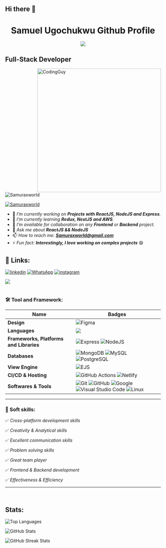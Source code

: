 ## Hi there 👋
<h1 align="center">Samuel Ugochukwu Github Profile</h1>

<p align="center">
  <img src="https://miro.medium.com/v2/resize:fit:840/1*b21FyqUbowHYAOQDXH0tDw.jpeg">
</p>


<h2 align="left">Full-Stack Developer</h2>
<img align= "right" alt="CodingGuy" width="400" src="https://cdn.dribbble.com/users/1162077/screenshots/3848914/media/320984a9ca58b3c73274c9259ecf6de8.gif">

<p align="left"> <img src="https://komarev.com/ghpvc/?username=Samuraxworld&label=Profile%20views&color=0e75b6&style=flat" alt="Samuraxworld" /> </p>

<p align="left"> <a href="https://twitter.com/Samuraxworld" target="blank"><img src="https://img.shields.io/twitter/follow/Samuraxworld?logo=twitter&style=for-the-badge" alt="Samuraxworld" /></a> </p>


- 🔭 *I’m currently working on **Projects with ReactJS, NodeJS and Express**.*
- 🌱 *I’m currently learning **Redux, NestJS and AWS**.*
- 👯 *I’m available for collaboration on any **Frontend** or **Backend** project.*
- 💬 *Ask me about **ReactJS && NodeJS***
- 📫 *How to reach me: **Samuraxworld@gmail.com***
- ⚡ *Fun fact: **Interestingly, I love working on complex projects*** 😄

## 🔗 Links:
[![linkedin](https://img.shields.io/badge/linkedin-0A66C2?style=for-the-badge&logo=linkedin&logoColor=white)](https://www.linkedin.com/in/https://www.linkedin.com/in/Samuraxworld/)
[![WhatsApp](https://img.shields.io/badge/WhatsApp-25D366?style=for-the-badge&logo=whatsapp&logoColor=white)](https://wa.me/qr/6G5XBFPGVOJPI1)
[![instagram](https://img.shields.io/badge/instagram-1DA1F2?style=for-the-badge&logo=instagram&logoColor=white)](https://www.instagram.com/Samuraxworld)

<img src="https://user-images.githubusercontent.com/73097560/115834477-dbab4500-a447-11eb-908a-139a6edaec5c.gif"><br><br>


### 🛠 Tool and Framework:

Name | Badges
--- | --- 
**Design**  |  ![Figma](https://img.shields.io/badge/figma-%23F24E1E.svg?style=for-the-badge&logo=figma&logoColor=white)
**Languages**  |  <img src="https://img.shields.io/badge/JavaScript-323330?style=for-the-badge&logo=javascript&logoColor=F7DF1E" /> 
**Frameworks, Platforms and Libraries** | ![Express](https://img.shields.io/badge/Express-000?style=for-the-badge&logo=express&logoColor=white) ![NodeJS](https://img.shields.io/badge/node.js-6DA55F?style=for-the-badge&logo=node.js&logoColor=white)
**Databases**  | ![MongoDB](https://img.shields.io/badge/MongoDB-%234ea94b.svg?style=for-the-badge&logo=mongodb&logoColor=white) ![MySQL](https://img.shields.io/badge/MySQL-%2300758F.svg?style=for-the-badge&logo=mysql&logoColor=white) ![PostgreSQL](https://img.shields.io/badge/PostgreSQL-%23316192.svg?style=for-the-badge&logo=postgresql&logoColor=white)
**View Engine** | ![EJS](https://img.shields.io/badge/EJS-%23039BE5.svg?style=for-the-badge&logo=ejs&logoColor=white)
**CI/CD & Hosting**   | ![GitHub Actions](https://img.shields.io/badge/github%20actions-%232671E5.svg?style=for-the-badge&logo=githubactions&logoColor=white) ![Netlify](https://img.shields.io/badge/netlify-%23000000.svg?style=for-the-badge&logo=netlify&logoColor=#00C7B7) 
**Softwares & Tools** | ![Git](https://img.shields.io/badge/git-%23F05033.svg?style=for-the-badge&logo=git&logoColor=white) ![GitHub](https://img.shields.io/badge/github-%23121011.svg?style=for-the-badge&logo=github&logoColor=white) ![Google](https://img.shields.io/badge/google-%234285F4.svg?style=for-the-badge&logo=google&logoColor=white) ![Visual Studio Code](https://img.shields.io/badge/Visual%20Studio%20Code-0078d7.svg?style=for-the-badge&logo=visual-studio-code&logoColor=white) ![Linux](https://img.shields.io/badge/Linux-FCC624?style=for-the-badge&logo=linux&logoColor=black)
  
</p> 

<hr>

### 👔 Soft skills:

✅ *Cross-platform development skills*

✅ *Creativity & Analytical skills*

✅ *Excellent communication skills*

✅ *Problem solving skills*

✅ *Great team player*

✅ *Frontend & Backend development*

✅ *Effectiveness & Efficiency*

<hr>

 <br>

## Stats:
<p align="left">
  <img src="https://github-readme-stats.vercel.app/api/top-langs/?username=Samuraxworld&layout=compact&theme=dark&hide_border=false" alt="Top Languages" />
</p>
<p align="left">
  <img src="https://github-readme-stats.vercel.app/api?username=Samuraxworld&show_icons=true&include_all_commits=true&count_private=true&theme=dark&hide_border=false&border_radius=2&hide=contribs" alt="GitHub Stats" />
</p>
<p align="left">
  <img src="https://github-readme-streak-stats.herokuapp.com/?user=Samuraxworld&theme=dark" alt="GitHub Streak Stats" />
</p>
